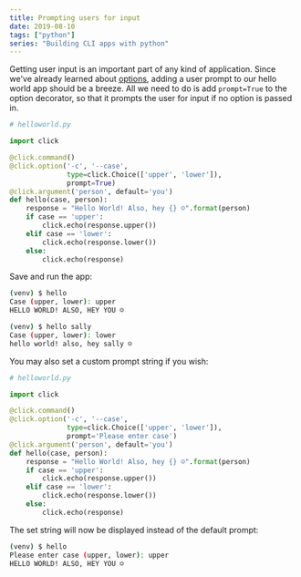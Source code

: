 ```yaml
---
title: Prompting users for input
date: 2019-08-10
tags: ["python"]
series: "Building CLI apps with python"
---
```


Getting user input is an important part of any kind of application. Since we've already learned about [options](https://wangonya.com/blog/click-commands-options/), adding a user prompt to our hello world app should be a breeze. All we need to do is add `prompt=True` to the option decorator, so that it prompts the user for input if no option is passed in.

```python
# helloworld.py

import click

@click.command()
@click.option('-c', '--case',
              type=click.Choice(['upper', 'lower']),
              prompt=True)
@click.argument('person', default='you')
def hello(case, person):
    response = "Hello World! Also, hey {} ☺️".format(person)
    if case == 'upper':
        click.echo(response.upper())
    elif case == 'lower':
        click.echo(response.lower())
    else:
        click.echo(response)
```

Save and run the app:

```bash
(venv) $ hello
Case (upper, lower): upper
HELLO WORLD! ALSO, HEY YOU ☺️

(venv) $ hello sally
Case (upper, lower): lower
hello world! also, hey sally ☺️
```

You may also set a custom prompt string if you wish:

```python
# helloworld.py

import click

@click.command()
@click.option('-c', '--case',
              type=click.Choice(['upper', 'lower']),
              prompt='Please enter case')
@click.argument('person', default='you')
def hello(case, person):
    response = "Hello World! Also, hey {} ☺️".format(person)
    if case == 'upper':
        click.echo(response.upper())
    elif case == 'lower':
        click.echo(response.lower())
    else:
        click.echo(response)
```

The set string will now be displayed instead of the default prompt:

```bash
(venv) $ hello
Please enter case (upper, lower): upper
HELLO WORLD! ALSO, HEY YOU ☺️
```
